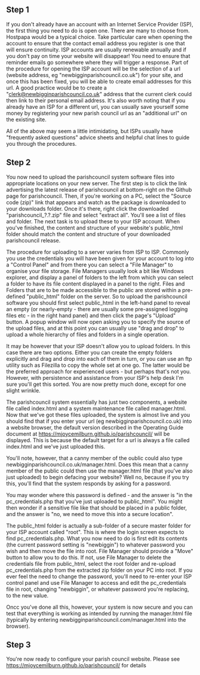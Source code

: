 ## Step 1

If you don't already have an account with an Internet Service Provider (ISP), the first thing you need to do is open one. There are many to choose from. Hostpapa would be a typical choice. Take particular care when opening the account to ensure that the contact email address you register is one that will ensure continuity. ISP accounts are usually renewable annually and if you don't pay on time your website will disappear! You need to ensure that reminder emails go somewhere where they will trigger a response. Part of the procedure for opening the ISP account will be the selection of a url (website address, eg "newbigginparishcouncil.co.uk") for your site, and once this has been fixed, you will be able to create email addresses for this url. A good practice would be to create a "clerk@newbigginparishcouncil.co.uk" address that the current clerk could then link to their personal email address. It's also worth noting that if you already have an ISP for a different url, you can usually save yourself some money by registering your new parish council url as an "additional url" on the existing site. 

All of the above may seem a little intimidating, but ISPs usually have "frequently asked questions" advice sheets and helpful chat lines to guide you through the procedures.

## Step 2

You now need to upload the parishcouncil system software files into appropriate locations on your new server. The first step is to click the link advertising the latest release of parishcouncil at bottom-right on the Github page for parishcouncil. Then, if you're working on a PC, select the "Source code (zip)" link that appears and watch as the package is downloaded to your downloads folder. Once it's there, right click the downloaded "parishcouncil_?.?.zip" file and select "extract all". You'll see a list of files and folder. The next task is to upload these to your ISP account. When you've finished, the content and structure of your website's public_html folder should match the content and structure of your downloaded parishcouncil release.

The procedure for uploading to a server varies from ISP to ISP. Commonly you use the credentials you will have been given for your account to log into a "Control Panel" and from there you can select a "File Manager" to organise your file storage. File Managers usually look a bit like Windows explorer, and display a panel of folders to the left from which you can select a folder to have its file content displayed in a panel to the right. Files and Folders that are to be made accessible to the public are stored within a pre-defined "public_html" folder on the server. So to upload the parishcouncil software you should first select public_html in the left-hand panel to reveal an empty (or nearly-empty - there are usually some pre-assigned logging files etc - in the right hand panel) and then click the page's "Upload" button. A popup window will now open asking you to specify the source of the upload files, and at this point you can usually use "drag and drop" to upload a whole hierarchy of files and folders in a single operation. 

It may be however that your ISP doesn't allow you to upload folders. In this case there are two options. Either you can create the empty folders explicitly and drag and drop into each of them in turn, or you can use an ftp utility such as Filezilla to copy the whole set at one go. The latter would be the preferred approach for experienced users - but perhaps that's not you. However, with persistence and assistance from your ISP's help desk I'm sure you'll get this sorted. You are now pretty much done, except for one slight wrinkle.

The parishcouncil system essentially has just two components, a website file called index.html and a system maintenance file called manager.html. Now that we've got these files uploaded, the system is almost live and you should find that if you enter your url (eg newbigginparishcouncil.co.uk) into a website browser, the default version described in the Operating Guide document at https://mjoycemilburn.github.io/parishcouncil/ will be displayed. This is because the default target for a url is always a file called index.html and we've just uploaded this. 

You'll note, however, that a canny member of the oublic could also type newbigginparishcouncil.co.uk/manager.html. Does this mean that a canny member of the public could then use the manager.html file (that you've also just uploaded) to begin defacing your website? Well no, because if you try this, you'll find that the system responds by asking for a password.

You may wonder where this password is defined - and the answer is "in the pc_credentials.php that you've just uploaded to public_html". You might then wonder if a sensitive file like that should be placed in a public folder, and the answer is "no, we need to move this into a secure location". 

The public_html folder is actually a sub-folder of a secure master folder for your ISP account called "root". This is where the login screen expects to find pc_credentials.php. What you now need to do is first edit its contents (the current password setting is "newbiggin") to whatever password you wish and then move the file into root. File Manager should provide a "Move" button to allow you to do this. If not, use File Manager to delete the credentials file from public_html, select the root folder and re-upload pc_credentials.php from the extracted zip folder on your PC into root. If you ever feel the need to change the password, you'll need to re-enter your ISP control panel and use File Manager to access and edit the pc_credentials file in root, changing "newbiggin", or whatever password you're replacing, to the new value. 

Oncc you've done all this, however, your system is now secure and you can test that everything is working as intended by running the manager.html file (typically by entering newbigginparishcouncil.com/manager.html into the browser).

## Step 3

You're now ready to configure your parish council website. Please see https://mjoycemilburn.github.io/parishcouncil/ for details
